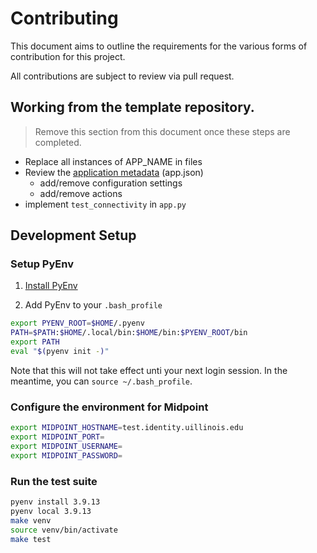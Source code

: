 # Contributing

This document aims to outline the requirements for the various forms of contribution for this project.

All contributions are subject to review via pull request.

## Working from the template repository.

> Remove this section from this document once these steps are completed.

- Replace all instances of APP_NAME in files
- Review the [application metadata][14] (app.json) 
  - add/remove configuration settings
  - add/remove actions
- implement `test_connectivity` in `app.py`

[14]: https://docs.splunk.com/Documentation/Phantom/4.10.7/DevelopApps/Metadata

## Development Setup

### Setup PyEnv 

1. [Install PyEnv](https://github.com/pyenv/pyenv#basic-github-checkout)

2. Add PyEnv to your `.bash_profile`

```sh
export PYENV_ROOT=$HOME/.pyenv
PATH=$PATH:$HOME/.local/bin:$HOME/bin:$PYENV_ROOT/bin
export PATH
eval "$(pyenv init -)"
```

Note that this will not take effect unti your next login session.
In the meantime, you can `source ~/.bash_profile`.

### Configure the environment for Midpoint

```sh
export MIDPOINT_HOSTNAME=test.identity.uillinois.edu
export MIDPOINT_PORT=
export MIDPOINT_USERNAME=
export MIDPOINT_PASSWORD=
```

### Run the test suite

```sh
pyenv install 3.9.13
pyenv local 3.9.13
make venv
source venv/bin/activate
make test
```